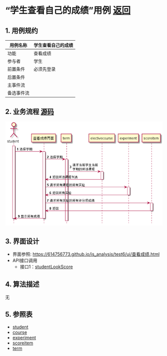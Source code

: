 ﻿﻿<!-- markdownlint-disable MD033-->
<!-- 禁止MD033类型的警告 https://www.npmjs.com/package/markdownlint -->

# “学生查看自己的成绩”用例 [返回](../README.md)
## 1. 用例规约

|用例名称|学生查看自己的成绩|
|-------|:-------------|
|功能|查看成绩|
|参与者|学生|
|前置条件|必须先登录|
|后置条件| |
|主事件流| |
|备选事件流| |

## 2. 业务流程 [源码](../src/学生查看成绩.puml)
![学生查看成绩](../picture/学生查看成绩.png)

## 3. 界面设计
- 界面参照: https://614756773.github.io/is_analysis/test6/ui/查看成绩.html
- API接口调用
    - 接口1：[studentLookScore](../接口/studentLookScore.md)

## 4. 算法描述
无

## 5. 参照表
- [student](../数据库设计.md/#student)
- [course](../数据库设计.md/#course)
- [experiment](../数据库设计.md/#experiment)
- [scoreitem](../数据库设计.md/#scoreitem)
- [term](../数据库设计.md/#term)
